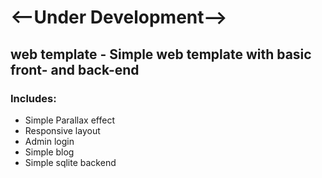 # <--Under Development-->

## web template - Simple web template with basic front- and back-end



### Includes:
* Simple Parallax effect
* Responsive layout
* Admin login
* Simple blog
* Simple sqlite backend
